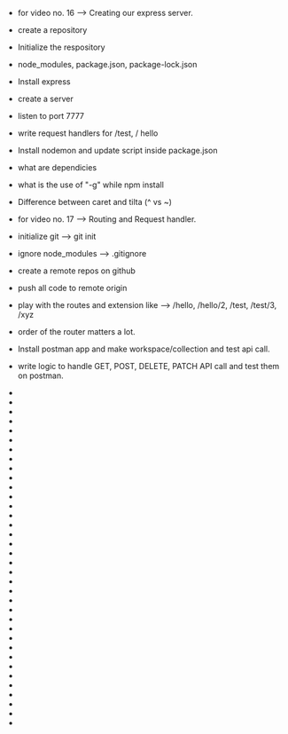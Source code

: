 - for video no. 16 --> Creating our express server.

- create a repository
- Initialize the respository
- node_modules, package.json, package-lock.json
- Install express
- create a server
- listen to port 7777
- write request handlers for /test, / hello
- Install nodemon and update script inside package.json
- what are dependicies
- what is the use of "-g" while npm install
- Difference between caret and tilta (^ vs ~)




- for video no. 17 --> Routing and Request handler.

- initialize git --> git init
- ignore node_modules --> .gitignore
- create a remote repos on github
- push all code to remote origin
- play with the routes and extension like --> /hello, /hello/2, /test, /test/3, /xyz
- order of the router matters a lot.
- Install postman app and make workspace/collection and test api call.
- write logic to handle GET, POST, DELETE, PATCH API call and test them on postman.
-
-
-
-
-
-
-
-
-
-
-
-
-
-
-
-
-
-
-
-
-
-
-
-
-
-

-
-
-
-
-
-
-
-
-


-

